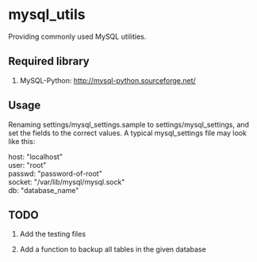 mysql_utils
==============

Providing commonly used MySQL utilities.

Required library
----------------
1. MySQL-Python: http://mysql-python.sourceforge.net/

Usage
-----
Renaming settings/mysql_settings.sample to settings/mysql_settings, and set the
fields to the correct values.  A typical mysql_settings file may look like this:

host: "localhost"<br>
user: "root"<br>
passwd: "password-of-root"<br>
socket: "/var/lib/mysql/mysql.sock"<br>
db: "database_name"

TODO
----
1. Add the testing files

2. Add a function to backup all tables in the given database

